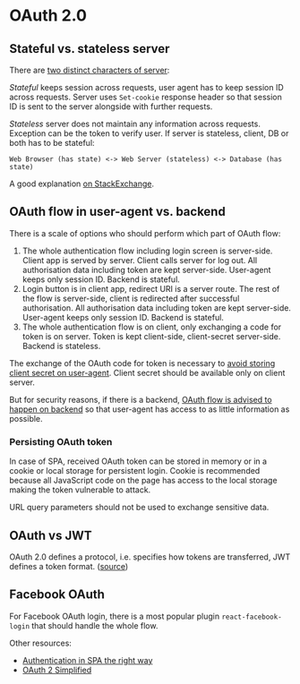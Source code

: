 # OAuth 2.0

## Stateful vs. stateless server

There are [two distinct characters of server](https://www.quora.com/What-is-the-difference-between-Stateful-and-Stateless-Server):

*Stateful* keeps session across requests, user agent has to keep session ID across requests. Server uses `Set-cookie` response header so that session ID is sent to the server alongside with further requests.

*Stateless* server does not maintain any information across requests. Exception can be the token to verify user. If server is stateless, client, DB or both has to be stateful:

```
Web Browser (has state) <-> Web Server (stateless) <-> Database (has state)
```

A good explanation [on StackExchange](https://softwareengineering.stackexchange.com/a/346869).

## OAuth flow in user-agent vs. backend

There is a scale of options who should perform which part of OAuth flow:

1. The whole authentication flow including login screen is server-side. Client app is served by server. Client calls server for log out. All authorisation data including token are kept server-side. User-agent keeps only session ID. Backend is stateful.
2. Login button is in client app, redirect URI is a server route. The rest of the flow is server-side, client is redirected after successful authorisation. All authorisation data including token are kept server-side. User-agent keeps only session ID. Backend is stateful.
3. The whole authentication flow is on client, only exchanging a code for token is on server. Token is kept client-side, client-secret server-side. Backend is stateless.

The exchange of the OAuth code for token is necessary to [avoid storing client secret on user-agent](https://www.quora.com/Why-does-OAuth-server-return-a-authorization-code-instead-of-access-token-in-the-first-step). Client secret should be available only on client server.

But for security reasons, if there is a backend, [OAuth flow is advised to happen on backend](https://auth0.com/docs/security/store-tokens#if-a-backend-is-present) so that user-agent has access to as little information as possible.

### Persisting OAuth token

In case of SPA, received OAuth token can be stored in memory or in a cookie or local storage for persistent login. Cookie is recommended because all JavaScript code on the page has access to the local storage making the token vulnerable to attack.

URL query parameters should not be used to exchange sensitive data.

## OAuth vs JWT

OAuth 2.0 defines a protocol, i.e. specifies how tokens are transferred, JWT defines a token format. ([source](https://stackoverflow.com/a/39911472/5763764))

## Facebook OAuth

For Facebook OAuth login, there is a most popular plugin `react-facebook-login` that should handle the whole flow.

Other resources:

- [Authentication in SPA the right way](https://jcbaey.com/authentication-in-spa-reactjs-and-vuejs-the-right-way?utm_source=medium&utm_campaign=spa-authentication)
- [OAuth 2 Simplified](https://aaronparecki.com/oauth-2-simplified/)
